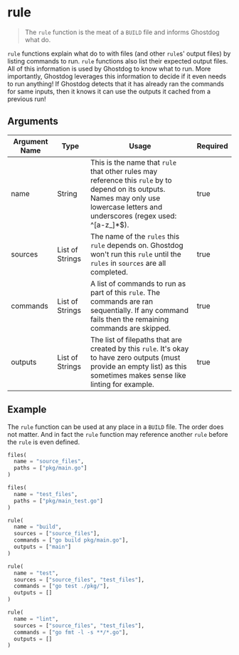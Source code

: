 # rule
> The `rule` function is the meat of a `BUILD` file and informs Ghostdog what do.

`rule` functions explain what do to with files (and other `rule`s' output files) by listing commands to run. `rule` functions also list their expected output files. All of this information is used by Ghostdog to know what to run. More importantly, Ghostdog leverages this information to decide if it even needs to run anything! If Ghostdog detects that it has already ran the commands for same inputs, then it knows it can use the outputs it cached from a previous run!

## Arguments

| Argument Name | Type | Usage | Required |
| ------------- | ---- | ----- | -------- |
| name          | String | This is the name that `rule` that other rules may reference this `rule` by to depend on its outputs. Names may only use lowercase letters and underscores (regex used: ^[a-z\_]*$). | true |
| sources | List of Strings | The name of the `rules` this `rule` depends on. Ghostdog won't run this `rule` until the `rules` in `sources` are all completed.| true |
| commands | List of Strings | A list of commands to run as part of this `rule`. The commands are ran sequentially. If any command fails then the remaining commands are skipped. | true |
| outputs | List of Strings | The list of filepaths that are created by this `rule`. It's okay to have zero outputs (must provide an empty list) as this sometimes makes sense like linting for example. | true |

## Example

The `rule` function can be used at any place in a `BUILD` file. The order does not matter. And in fact the `rule` function may reference another `rule` before the `rule` is even defined.

```python
files(
  name = "source_files",
  paths = ["pkg/main.go"]
)

files(
  name = "test_files",
  paths = ["pkg/main_test.go"]
)

rule(
  name = "build",
  sources = ["source_files"],
  commands = ["go build pkg/main.go"],
  outputs = ["main"]
)

rule(
  name = "test",
  sources = ["source_files", "test_files"],
  commands = ["go test ./pkg/"],
  outputs = []
)

rule(
  name = "lint",
  sources = ["source_files", "test_files"],
  commands = ["go fmt -l -s **/*.go"],
  outputs = []
)
```
